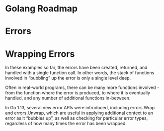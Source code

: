 # Golang Roadmap

# Errors

# Wrapping Errors

In these examples so far, the errors have been created, returned, and handled with a single function call. In other words, the stack of functions involved in “bubbling” up the error is only a single level deep.

Often in real-world programs, there can be many more functions involved - from the function where the error is produced, to where it is eventually handled, and any number of additional functions in-between.

In Go 1.13, several new error APIs were introduced, including errors.Wrap and errors.Unwrap, which are useful in applying additional context to an error as it “bubbles up”, as well as checking for particular error types, regardless of how many times the error has been wrapped.